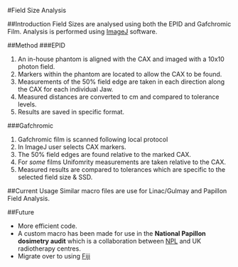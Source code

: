 #Field Size Analysis

##Introduction
Field Sizes are analysed using both the EPID and Gafchromic Film.
Analysis is performed using [ImageJ](http://imagej.nih.gov/ij/) software.

##Method
###EPID
1. An in-house phantom is aligned with the CAX and imaged with a 10x10 photon field.
2. Markers within the phantom are located to allow the CAX to be found.
3. Measurements of the 50% field edge are taken in each direction along the CAX for each individual Jaw.
4. Measured distances are converted to cm and compared to tolerance levels.
5. Results are saved in specific format.

###Gafchromic
1. Gafchromic film is scanned following local protocol
2. In ImageJ user selects CAX markers.
3. The 50% field edges are found relative to the marked CAX.
4. For *some* films Unifomrity measurements are taken relative to the CAX.
5. Measured results are compared to tolerances which are specific to the selected field size & SSD.

##Current Usage
Similar macro files are use for Linac/Gulmay and Papillon Field Analysis.

##Future
- More efficient code.
- A custom macro has been made for use in the **National Papillon dosimetry audit** which is a collaboration between [NPL](http://www.npl.co.uk/) and UK radiotherapy centres.
- Migrate over to using [Fiji](http://fiji.sc/Fiji)

